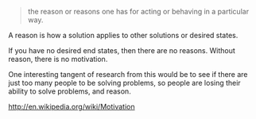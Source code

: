 
> the reason or reasons one has for acting or behaving in a particular way.

A reason is how a solution applies to other solutions or desired states.

If you have no desired end states, then there are no reasons. Without reason, there is no motivation.

One interesting tangent of research from this would be to see if there are just too many people to be solving problems, so people are losing their ability to solve problems, and reason.

http://en.wikipedia.org/wiki/Motivation
